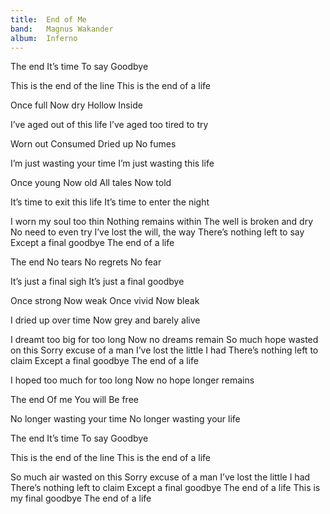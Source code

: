 ```yaml
---
title:  End of Me
band:   Magnus Wakander
album:  Inferno
---
```


The end
It’s time
To say
Goodbye

This is the end of the line
This is the end of a life

Once full
Now dry
Hollow
Inside

I’ve aged out of this life
I’ve aged too tired to try

Worn out
Consumed
Dried up
No fumes

I’m just wasting your time
I’m just wasting this life

Once young
Now old
All tales
Now told

It’s time to exit this life
It’s time to enter the night

I worn my soul too thin
Nothing remains within
The well is broken and dry
No need to even try
I’ve lost the will, the way
There’s nothing left to say
Except a final goodbye
The end of a life

The end
No tears
No regrets
No fear

It’s just a final sigh
It’s just a final goodbye

Once strong
Now weak
Once vivid
Now bleak

I dried up over time
Now grey and barely alive

I dreamt too big for too long
Now no dreams remain
So much hope wasted on this
Sorry excuse of a man
I’ve lost the little I had
There’s nothing left to claim
Except a final goodbye
The end of a life

I hoped too much for too long
Now no hope longer remains

The end
Of me
You will
Be free

No longer wasting your time
No longer wasting your life

The end
It’s time
To say
Goodbye

This is the end of the line
This is the end of a life

So much air wasted on this
Sorry excuse of a man
I’ve lost the little I had
There’s nothing left to claim
Except a final goodbye
The end of a life
This is my final goodbye
The end of a life
